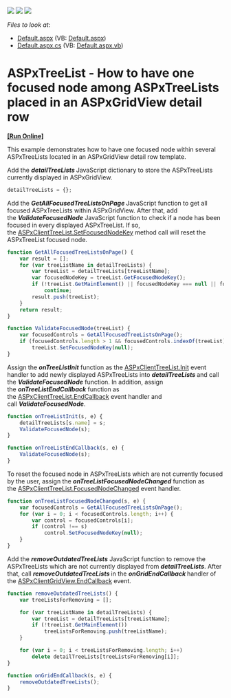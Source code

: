 <!-- default badges list -->
![](https://img.shields.io/endpoint?url=https://codecentral.devexpress.com/api/v1/VersionRange/128548190/17.1.7%2B)
[![](https://img.shields.io/badge/Open_in_DevExpress_Support_Center-FF7200?style=flat-square&logo=DevExpress&logoColor=white)](https://supportcenter.devexpress.com/ticket/details/T570802)
[![](https://img.shields.io/badge/📖_How_to_use_DevExpress_Examples-e9f6fc?style=flat-square)](https://docs.devexpress.com/GeneralInformation/403183)
<!-- default badges end -->
<!-- default file list -->
*Files to look at*:

* [Default.aspx](./CS/Default.aspx) (VB: [Default.aspx](./VB/Default.aspx))
* [Default.aspx.cs](./CS/Default.aspx.cs) (VB: [Default.aspx.vb](./VB/Default.aspx.vb))
<!-- default file list end -->
# ASPxTreeList - How to have one focused node among ASPxTreeLists placed in an ASPxGridView detail row
<!-- run online -->
**[[Run Online]](https://codecentral.devexpress.com/t570802/)**
<!-- run online end -->


<p>This example demonstrates how to have one focused node within several ASPxTreeLists located in an ASPxGridView detail row template.</p>
<p>Add the <strong><em>detailTreeLists </em></strong>JavaScript dictionary to store the ASPxTreeLists currently displayed in ASPxGridView.</p>


```js
detailTreeLists = {};
```


<p>Add the <strong><em>GetAllFocusedTreeListsOnPage </em></strong>JavaScript function to get all focused ASPxTreeLists within ASPxGridView. After that, add the <strong><em>ValidateFocusedNode</em></strong> JavaScript function to check if a node has been focused in every displayed ASPxTreeList. If so, the <a href="https://documentation.devexpress.com/AspNet/DevExpress.Web.ASPxTreeList.Scripts.ASPxClientTreeList.SetFocusedNodeKey.method">ASPxClientTreeList.SetFocusedNodeKey</a> method call will reset the ASPxTreeList focused node.</p>


```js
function GetAllFocusedTreeListsOnPage() {
    var result = [];
    for (var treeListName in detailTreeLists) {
        var treeList = detailTreeLists[treeListName];
        var focusedNodeKey = treeList.GetFocusedNodeKey();
        if (!treeList.GetMainElement() || focusedNodeKey === null || focusedNodeKey === "")
            continue;
        result.push(treeList);
    }
    return result;
}

function ValidateFocusedNode(treeList) {
    var focusedControls = GetAllFocusedTreeListsOnPage();
    if (focusedControls.length > 1 && focusedControls.indexOf(treeList) > -1)
        treeList.SetFocusedNodeKey(null);
}
```


<p>Assign the <strong><em>onTreeListInit</em></strong> function as the <a href="https://documentation.devexpress.com/AspNet/DevExpress.Web.Scripts.ASPxClientControlBase.Init.event">ASPxClientTreeList.Init</a> event handler to add newly displayed ASPxTreeLists into <strong><em>detailTreeLists </em></strong>and call the <strong><em>ValidateFocusedNode</em></strong> function. In addition, assign the <strong><em>onTreeListEndCallback</em></strong> function as the <a href="https://documentation.devexpress.com/AspNet/DevExpress.Web.ASPxTreeList.Scripts.ASPxClientTreeList.EndCallback.event">ASPxClientTreeList.EndCallback</a> event handler and call <strong><em>ValidateFocusedNode</em></strong>.</p>


```js
function onTreeListInit(s, e) {
    detailTreeLists[s.name] = s;
    ValidateFocusedNode(s);
}

function onTreeListEndCallback(s, e) {
    ValidateFocusedNode(s);
}
```


<p>To reset the focused node in ASPxTreeLists which are not currently focused by the user, assign the <strong><em>onTreeListFocusedNodeChanged</em></strong> function as the <a href="https://documentation.devexpress.com/AspNet/DevExpress.Web.ASPxTreeList.Scripts.ASPxClientTreeList.FocusedNodeChanged.event">ASPxClientTreeList.FocusedNodeChanged</a> event handler.</p>


```js
function onTreeListFocusedNodeChanged(s, e) {
    var focusedControls = GetAllFocusedTreeListsOnPage();
    for (var i = 0; i < focusedControls.length; i++) {
        var control = focusedControls[i];
        if (control !== s)
            control.SetFocusedNodeKey(null);
    }
}
```


<p>Add the <strong><em>removeOutdatedTreeLists</em></strong> JavaScript function to remove the ASPxTreeLists which are not currently displayed from <strong><em>detailTreeLists</em></strong>. After that, call <strong><em>removeOutdatedTreeLists </em></strong>in the<em> </em><strong><em>onGridEndCallback </em></strong>handler of the <a href="https://documentation.devexpress.com/AspNet/DevExpress.Web.Scripts.ASPxClientGridView.EndCallback.event">ASPxClientGridView.EndCallback</a> event.</p>


```js
function removeOutdatedTreeLists() {
    var treeListsForRemoving = [];

    for (var treeListName in detailTreeLists) {
        var treeList = detailTreeLists[treeListName];
        if (!treeList.GetMainElement())
            treeListsForRemoving.push(treeListName);
    }

    for (var i = 0; i < treeListsForRemoving.length; i++)
        delete detailTreeLists[treeListsForRemoving[i]];
}

function onGridEndCallback(s, e) {
    removeOutdatedTreeLists();
}
```



<br/>


